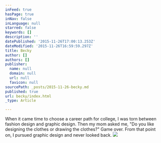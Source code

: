 ```yaml
---
inFeed: true
hasPage: true
inNav: false
inLanguage: null
starred: false
keywords: []
description: ''
datePublished: '2015-11-26T17:00:13.253Z'
dateModified: '2015-11-26T16:59:59.297Z'
title: Becky
author: []
authors: []
publisher:
  name: null
  domain: null
  url: null
  favicon: null
sourcePath: _posts/2015-11-26-becky.md
published: true
url: becky/index.html
_type: Article

---
```

When it came time to choose a career path for college, I was torn between fashion design and graphic design. Then my mom asked me, "Do you like designing the clothes or drawing the clothes?" Game over. From that point on, I pursued graphic design and never looked back.
![](https://the-grid-user-content.s3-us-west-2.amazonaws.com/182cf163-5970-4ea2-bc7f-fc14c141a389.jpg)